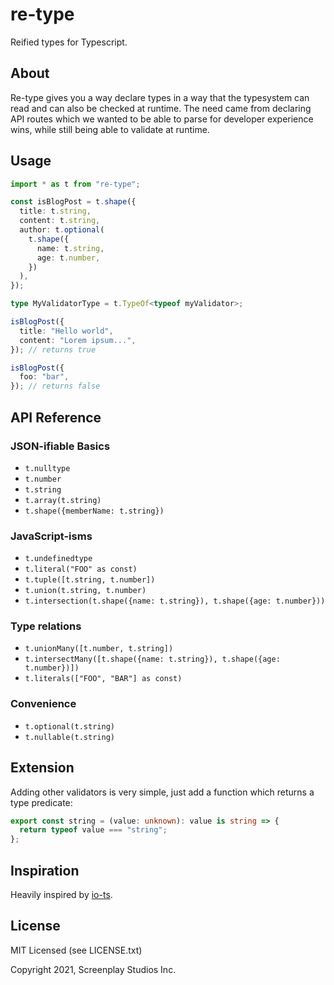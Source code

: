 # re-type

Reified types for Typescript.

## About

Re-type gives you a way declare types in a way that the typesystem can read and can also be checked at runtime. The need came from declaring API routes which we wanted to be able to parse for developer experience wins, while still being able to validate at runtime.

## Usage

```typescript
import * as t from "re-type";

const isBlogPost = t.shape({
  title: t.string,
  content: t.string,
  author: t.optional(
    t.shape({
      name: t.string,
      age: t.number,
    })
  ),
});

type MyValidatorType = t.TypeOf<typeof myValidator>;

isBlogPost({
  title: "Hello world",
  content: "Lorem ipsum...",
}); // returns true

isBlogPost({
  foo: "bar",
}); // returns false
```

## API Reference

### JSON-ifiable Basics

- `t.nulltype`
- `t.number`
- `t.string`
- `t.array(t.string)`
- `t.shape({memberName: t.string})`

### JavaScript-isms

- `t.undefinedtype`
- `t.literal("FOO" as const)`
- `t.tuple([t.string, t.number])`
- `t.union(t.string, t.number)`
- `t.intersection(t.shape({name: t.string}), t.shape({age: t.number}))`

### Type relations

- `t.unionMany([t.number, t.string])`
- `t.intersectMany([t.shape({name: t.string}), t.shape({age: t.number})])`
- `t.literals(["FOO", "BAR"] as const)`

### Convenience

- `t.optional(t.string)`
- `t.nullable(t.string)`

## Extension

Adding other validators is very simple, just add a function which returns a type predicate:

```typescript
export const string = (value: unknown): value is string => {
  return typeof value === "string";
};
```

## Inspiration

Heavily inspired by [io-ts](https://github.com/gcanti/io-ts).

## License

MIT Licensed (see LICENSE.txt)

Copyright 2021, Screenplay Studios Inc.
